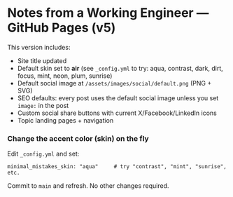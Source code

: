 # Notes from a Working Engineer — GitHub Pages (v5)

This version includes:
- Site title updated
- Default skin set to **air** (see `_config.yml` to try: aqua, contrast, dark, dirt, focus, mint, neon, plum, sunrise)
- Default social image at `/assets/images/social/default.png` (PNG + SVG)
- SEO defaults: every post uses the default social image unless you set `image:` in the post
- Custom social share buttons with current X/Facebook/LinkedIn icons
- Topic landing pages + navigation

### Change the accent color (skin) on the fly
Edit `_config.yml` and set:
```
minimal_mistakes_skin: "aqua"     # try "contrast", "mint", "sunrise", etc.
```
Commit to `main` and refresh. No other changes required.
